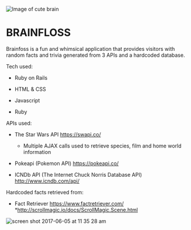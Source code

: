 ![Image of cute brain](https://parade.com/wp-content/uploads/2015/09/Brain-Booster.jpg)
# BRAINFLOSS
Brainfoss is a fun and whimsical application that provides visitors with random facts and trivia generated from 3 APIs and a hardcoded database.

Tech used:

* Ruby on Rails

* HTML & CSS

* Javascript

* Ruby


APIs used:

* The Star Wars API https://swapi.co/

    * Multiple AJAX calls used to retrieve species, film and home world information


* Pokeapi (Pokemon API) https://pokeapi.co/

* ICNDb API (The Internet Chuck Norris Database API) http://www.icndb.com/api/

Hardcoded facts retrieved from:

* Fact Retriever https://www.factretriever.com/
*http://scrollmagic.io/docs/ScrollMagic.Scene.html


![screen shot 2017-06-05 at 11 35 28 am](https://user-images.githubusercontent.com/26287155/26840619-b4154752-4ab4-11e7-99da-525ceb7aa7b1.png)
